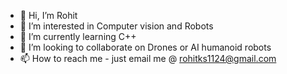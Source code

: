 - 👋 Hi, I’m Rohit
- 👀 I’m interested in Computer vision and Robots
- 🌱 I’m currently learning C++
- 💞️ I’m looking to collaborate on Drones or AI humanoid robots 
- 📫 How to reach me - just email me @ rohitks1124@gmail.com

<!---
Shakya-coder/Shakya-coder is a ✨ special ✨ repository because its `README.md` (this file) appears on your GitHub profile.
You can click the Preview link to take a look at your changes.
--->
